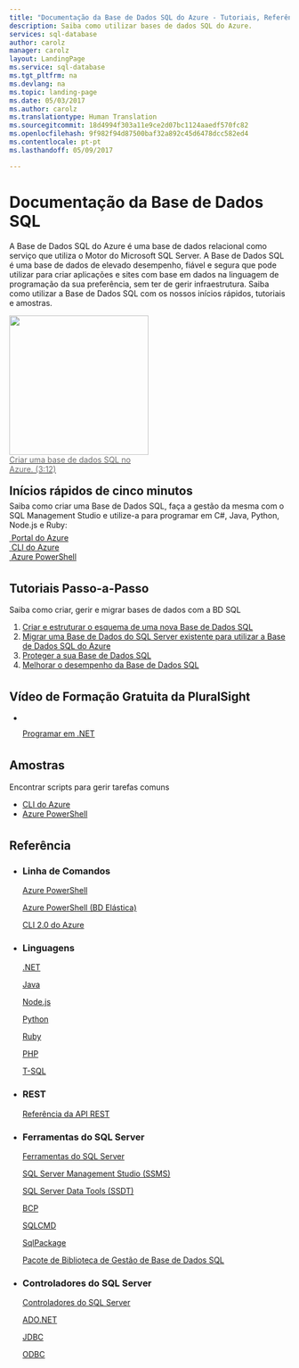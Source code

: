 ```yaml
---
title: "Documentação da Base de Dados SQL do Azure - Tutoriais, Referência da API | Microsoft Docs"
description: Saiba como utilizar bases de dados SQL do Azure.
services: sql-database
author: carolz
manager: carolz
layout: LandingPage
ms.service: sql-database
ms.tgt_pltfrm: na
ms.devlang: na
ms.topic: landing-page
ms.date: 05/03/2017
ms.author: carolz
ms.translationtype: Human Translation
ms.sourcegitcommit: 18d4994f303a11e9ce2d07bc1124aaedf570fc82
ms.openlocfilehash: 9f982f94d87500baf32a892c45d6478dcc582ed4
ms.contentlocale: pt-pt
ms.lasthandoff: 05/09/2017

---
```

<div class="content">
    <h1>Documentação da Base de Dados SQL</h1>
    <div class="introHolder" style="justify-content: space-between;">
        <div class="intro" style="min-width: 200px">
            <p>A Base de Dados SQL do Azure é uma base de dados relacional como serviço que utiliza o Motor do Microsoft SQL Server. A Base de Dados SQL é uma base de dados de elevado desempenho, fiável e segura que pode utilizar para criar aplicações e sites com base em dados na linguagem de programação da sua preferência, sem ter de gerir infraestrutura. Saiba como utilizar a Base de Dados SQL com os nossos inícios rápidos, tutoriais e amostras.</p>
        </div>
        <a href="https://azure.microsoft.com/en-us/resources/videos/create-sql-database-on-azure/">
            <div class="calloutHolder" style="max-width: 250px">
                <div>
                    <img src="media/index/create-sql-database-on-azure.png" style="width: 250px;" />
                </div>
                <div>
                    <p style="margin-top: 0; color: #6e6e6e">Criar uma base de dados SQL no Azure. (3:12)</p>
                </div>
            </div>
        </a>
    </div>
<h2 style="margin-top: 18px; margin-bottom: 0px;">Inícios rápidos de cinco minutos</h2>
<p style="margin-top: 6px; margin-bottom: 6px;">Saiba como criar uma Base de Dados SQL, faça a gestão da mesma com o SQL Management Studio e utilize-a para programar em C#, Java, Python, Node.js e Ruby:</p>
<div class="ico48Case">
    <div class="ico48Link">
        <a href="/azure/sql-database/sql-database-get-started-portal">
            <img src="media/index/portal.svg" alt="">
            <span>Portal do Azure</span>
        </a>
    </div>
    <div class="ico48Link">
        <a href="/azure/sql-database/sql-database-get-started-cli">
            <img src="media/index/cli.svg" alt="">
            <span>CLI do Azure</span>
        </a>
    </div>
    <div class="ico48Link">
        <a href="/azure/sql-database/sql-database-get-started-powershell">
            <img src="media/index/logo_powershell.svg" alt="">
            <span>Azure PowerShell</span>
        </a>
    </div>
</div>

<h2 style="margin-top: 36px">Tutoriais Passo-a-Passo</h2>
<p>Saiba como criar, gerir e migrar bases de dados com a BD SQL</p>
<ol>
    <li><a href="/azure/sql-database/sql-database-design-first-database">Criar e estruturar o esquema de uma nova Base de Dados SQL</a></li>
    <li><a href="/azure/sql-database/sql-database-migrate-your-sql-server-database">Migrar uma Base de Dados do SQL Server existente para utilizar a Base de Dados SQL do Azure</a></li>
    <li><a href="/azure/sql-database/sql-database-security-tutorial">Proteger a sua Base de Dados SQL</a></li> 
    <li><a href="/azure/sql-database/sql-database-performance-tutorial">Melhorar o desempenho da Base de Dados SQL</a></li> 
</ol>

<h2 style="margin-top: 36px">Vídeo de Formação Gratuita da PluralSight</h2>
<ul class="panelContent cardsW">
    <li style="flex: 0 1 25%">
        <a href="https://www.pluralsight.com/courses/developing-dotnet-microsoft-azure-getting-started?twoid=d6abac77-7dcc-4d33-9e03-f85e78989f02"> 
            <div class="cardSize">
                <div class="cardPadding">
                    <div class="card">
                       <div class="cardImageOuter">
                            <div class="cardImage">
                                <img style="max-width: 100%" alt="" src="media/index/video-training-dotnet.png" data-linktype="external">
                            </div>
                        </div>
                        <div class="cardText">
                            <p>Programar em .NET</p>
                        </div>
                    </div>
                </div>
            </div>
        </a>
    </li>
</ul>

<h2 style="margin-top: 36px">Amostras</h2>
<p>Encontrar scripts para gerir tarefas comuns</p>
<ul class="spaced">
    <li><a href="/azure/sql-database/sql-database-cli-samples">CLI do Azure</a></li>
    <li><a href="/azure/sql-database/sql-database-powershell-samples">Azure PowerShell</a></li>
</ul>

<h2 style="margin-top: 36px">Referência</h2>
<ul class="panelContent cardsW">
    <li>
        <div class="cardSize">
            <div class="cardPadding">
                <div class="card">
                    <div class="cardText">
                        <h3>Linha de Comandos</h3>
                        <p><a href="/powershell/resourcemanager/azurerm.sql/v2.3.0/azurerm.sql">Azure PowerShell</a></p>
                        <p><a href="/powershell/elasticdatabasejobs/v0.8.33/elasticdatabasejobs">Azure PowerShell (BD Elástica)</a></p>
                        <p><a href="/cli/azure/sql">CLI 2.0 do Azure</a></p>
                    </div>
                </div>
            </div>
        </div>
    </li>
    <li>
        <div class="cardSize">
            <div class="cardPadding">
                <div class="card">
                    <div class="cardText">
                        <h3>Linguagens</h3>
                        <p><a href="/dotnet/api/microsoft.azure.management.sql.models">.NET</a></p>
                        <p><a href="/java/api/com.microsoft.azure.management.sql">Java</a></p>
                        <p><a href="https://msdn.microsoft.com/library/mt652093.aspx">Node.js</a></p>
                        <p><a href="https://msdn.microsoft.com/library/mt652092.aspx">Python</a></p>
                        <p><a href="https://msdn.microsoft.com/library/mt691981.aspx">Ruby</a></p>
                        <p><a href="https://msdn.microsoft.com/library/dn865013.aspx">PHP</a></p>
                        <p><a href="https://msdn.microsoft.com/library/azure/bb510741.aspx">T-SQL</a></p>
                    </div>
                </div>
            </div>
        </div>
    </li>
    <li>
        <div class="cardSize">
            <div class="cardPadding">
                <div class="card">
                    <div class="cardText">
                        <h3>REST</h3>
                        <p><a href="/rest/api/sql/">Referência da API REST</a></p>
                    </div>
                </div>
            </div>
        </div>
    </li>
    <li>
        <div class="cardSize">
            <div class="cardPadding">
                <div class="card">
                    <div class="cardText">
                        <h3>Ferramentas do SQL Server</h3>
                        <p><a href="https://msdn.microsoft.com/library/mt238365.aspx">Ferramentas do SQL Server</a></p>
                        <p><a href="https://msdn.microsoft.com/library/mt238290.aspx">SQL Server Management Studio (SSMS)</a></p>
                        <p><a href="https://msdn.microsoft.com/library/mt204009.aspx">SQL Server Data Tools (SSDT)</a></p>
                        <p><a href="https://msdn.microsoft.com/library/ms162802.aspx">BCP</a></p>
                        <p><a href="https://msdn.microsoft.com/library/ms162773.aspx">SQLCMD</a></p>
                        <p><a href="https://msdn.microsoft.com/hh550080.aspx">SqlPackage</a></p>
                        <p><a href="https://www.nuget.org/packages/Microsoft.Azure.Management.Sql">Pacote de Biblioteca de Gestão de Base de Dados SQL</a></p>
                    </div>
                </div>
            </div>
        </div>
    </li>
    <li>
        <div class="cardSize">
            <div class="cardPadding">
                <div class="card">
                    <div class="cardText">
                        <h3>Controladores do SQL Server</h3>
                        <p><a href="https://msdn.microsoft.com/library/mt654049.aspx">Controladores do SQL Server</a></p>
                        <p><a href="https://msdn.microsoft.com/library/mt657768.aspx">ADO.NET</a></p>
                        <p><a href="https://msdn.microsoft.com/library/mt484311.aspx">JDBC</a></p>
                        <p><a href="https://msdn.microsoft.com/library/mt654048.aspx">ODBC</a></p>
                    </div>
                </div>
            </div>
        </div>
    </li>
</ul>
</div>


